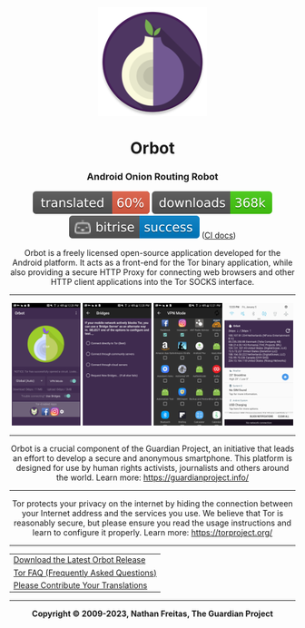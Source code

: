 <div align="center">

<img width="" src="./app/src/main/res/mipmap-xxxhdpi/ic_launcher_round.png" alt="Orbot" align="center"/>

# Orbot

### Android Onion Routing Robot

[![Weblate Status](./docs/badges/translate_weblate.svg)](https://hosted.weblate.org/engage/guardianproject/)
[![Play Downloads](./docs/badges/downloads_gplay.svg)](https://play.google.com/store/apps/details?id=org.torproject.android)
[![Bitrise Status](./docs/badges/bitrise_workflow.svg)](https://app.bitrise.io/app/0e76c31b8e7e1801) ([CI docs](./docs/info/CI.md))

Orbot is a freely licensed open-source application developed for the
Android platform. It acts as a front-end for the Tor binary application,
while also providing a secure HTTP Proxy for connecting web browsers and other
HTTP client applications into the Tor SOCKS interface.

***********************************************
<img src=./fastlane/metadata/android/en-US/images/phoneScreenshots/device-2018-01.png width="24%"> <img src=./fastlane/metadata/android/en-US/images/phoneScreenshots/device-2018-02.png width="24%"> <img src=./fastlane/metadata/android/en-US/images/phoneScreenshots/device-2018-03.png width="24%"> <img src=./fastlane/metadata/android/en-US/images/phoneScreenshots/device-2018-05.png width="24%">

***********************************************
Orbot is a crucial component of the Guardian Project, an initiative  that leads an effort
to develop a secure and anonymous smartphone. This platform is designed for use by human rights
activists, journalists and others around the world. Learn more: https://guardianproject.info/

***********************************************
Tor protects your privacy on the internet by hiding the connection
between your Internet address and the services you use. We believe that Tor
is reasonably secure, but please ensure you read the usage instructions and
learn to configure it properly. Learn more: https://torproject.org/

***********************************************

<div align="center">
  <table>
    <tr>
      <td><a href="https://github.com/guardianproject/orbot/releases/latest">Download the Latest Orbot Release</a></td>
    </tr>
    <tr>
      <td><a href="https://support.torproject.org/faq/">Tor FAQ (Frequently Asked Questions)</a></td>
    </tr>
    <tr>
      <td><a href="https://hosted.weblate.org/engage/guardianproject/">Please Contribute Your Translations</a></td>
    </tr>
  </table>
</div>

***********************************************
**Copyright &#169; 2009-2023, Nathan Freitas, The Guardian Project**
